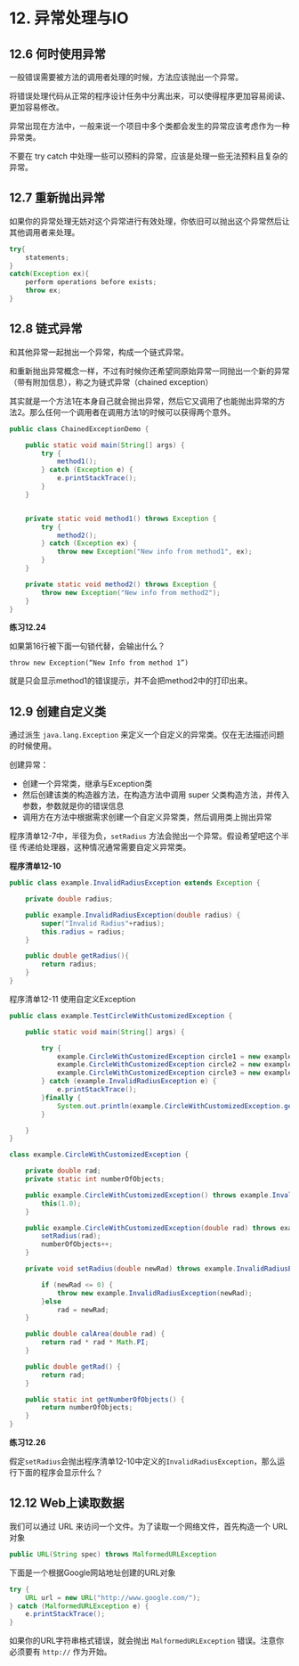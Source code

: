 # 12. 异常处理与IO

## 12.6 何时使用异常

一般错误需要被方法的调用者处理的时候，方法应该抛出一个异常。

将错误处理代码从正常的程序设计任务中分离出来，可以使得程序更加容易阅读、更加容易修改。

异常出现在方法中，一般来说一个项目中多个类都会发生的异常应该考虑作为一种异常类。

不要在 try catch 中处理一些可以预料的异常，应该是处理一些无法预料且复杂的异常。



## 12.7 重新抛出异常

如果你的异常处理无妨对这个异常进行有效处理，你依旧可以抛出这个异常然后让其他调用者来处理。

```java
try{
    statements;
}
catch(Exception ex){
    perform operations before exists;
    throw ex;
}
```



## 12.8 链式异常

和其他异常一起抛出一个异常，构成一个链式异常。

和重新抛出异常概念一样，不过有时候你还希望同原始异常一同抛出一个新的异常（带有附加信息），称之为链式异常（chained exception）

其实就是一个方法1在本身自己就会抛出异常，然后它又调用了也能抛出异常的方法2。那么任何一个调用者在调用方法1的时候可以获得两个意外。

```java
public class ChainedExceptionDemo {

    public static void main(String[] args) {
        try {
            method1();
        } catch (Exception e) {
            e.printStackTrace();
        }
    }


    private static void method1() throws Exception {
        try {
            method2();
        } catch (Exception ex) {
            throw new Exception("New info from method1", ex);
        }
    }

    private static void method2() throws Exception {
        throw new Exception("New info from method2");
    }
}
```



**练习12.24**

如果第16行被下面一句锁代替，会输出什么？

`throw new Exception(“New Info from method 1”)`

就是只会显示method1的错误提示，并不会把method2中的打印出来。



## 12.9 创建自定义类

通过派生 `java.lang.Exception` 来定义一个自定义的异常类。仅在无法描述问题的时候使用。

创建异常：

- 创建一个异常类，继承与Exception类
- 然后创建该类的构造器方法，在构造方法中调用 super 父类构造方法，并传入参数，参数就是你的错误信息
- 调用方在方法中根据需求创建一个自定义异常类，然后调用类上抛出异常

程序清单12-7中，半径为负，`setRadius` 方法会抛出一个异常。假设希望吧这个半径 传递给处理器，这种情况通常需要自定义异常类。

**程序清单12-10**

```java
public class example.InvalidRadiusException extends Exception {

    private double radius;

    public example.InvalidRadiusException(double radius) {
        super("Invalid Radius"+radius);
        this.radius = radius;
    }

    public double getRadius(){
        return radius;
    }
}

```

程序清单12-11 使用自定义Exception

```java
public class example.TestCircleWithCustomizedException {

    public static void main(String[] args) {

        try {
            example.CircleWithCustomizedException circle1 = new example.CircleWithCustomizedException(2.0);
            example.CircleWithCustomizedException circle2 = new example.CircleWithCustomizedException(8.0);
            example.CircleWithCustomizedException circle3 = new example.CircleWithCustomizedException(-1.0);
        } catch (example.InvalidRadiusException e) {
            e.printStackTrace();
        }finally {
            System.out.println(example.CircleWithCustomizedException.getNumberOfObjects());
        }

    }
}

class example.CircleWithCustomizedException {

    private double rad;
    private static int numberOfObjects;

    public example.CircleWithCustomizedException() throws example.InvalidRadiusException {
        this(1.0);
    }

    public example.CircleWithCustomizedException(double rad) throws example.InvalidRadiusException {
        setRadius(rad);
        numberOfObjects++;
    }

    private void setRadius(double newRad) throws example.InvalidRadiusException {

        if (newRad <= 0) {
            throw new example.InvalidRadiusException(newRad);
        }else
            rad = newRad;
    }

    public double calArea(double rad) {
        return rad * rad * Math.PI;
    }

    public double getRad() {
        return rad;
    }

    public static int getNumberOfObjects() {
        return numberOfObjects;
    }
}
```



**练习12.26**

假定`setRadius`会抛出程序清单12-10中定义的`InvalidRadiusException`，那么运行下面的程序会显示什么？


## 12.12 Web上读取数据

我们可以通过 URL 来访问一个文件。为了读取一个网络文件，首先构造一个 URL 对象

```java
public URL(String spec) throws MalformedURLException
```

下面是一个根据Google网站地址创建的URL对象

```java
try {
    URL url = new URL("http://www.google.com/");
} catch (MalformedURLException e) {
    e.printStackTrace();
}
```

如果你的URL字符串格式错误，就会抛出 `MalformedURLException` 错误。注意你必须要有 `http://` 作为开始。

